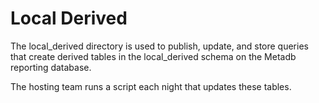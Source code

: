 # Local Derived 

The local_derived directory is used to publish, update, and store queries that create 
derived tables in the local_derived schema on the Metadb reporting database. 

The hosting team runs a script each night that updates these tables. 
